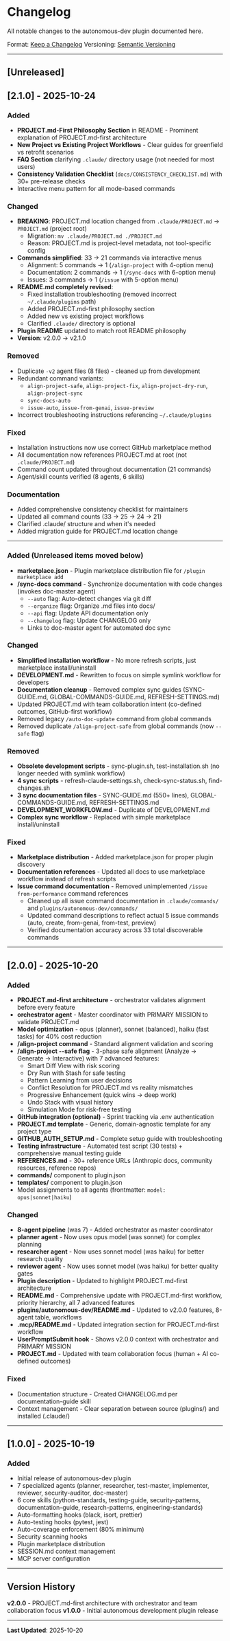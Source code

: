 # Changelog

All notable changes to the autonomous-dev plugin documented here.

Format: [Keep a Changelog](https://keepachangelog.com/)
Versioning: [Semantic Versioning](https://semver.org/)

---

## [Unreleased]

## [2.1.0] - 2025-10-24

### Added
- **PROJECT.md-First Philosophy Section** in README - Prominent explanation of PROJECT.md-first architecture
- **New Project vs Existing Project Workflows** - Clear guides for greenfield vs retrofit scenarios
- **FAQ Section** clarifying `.claude/` directory usage (not needed for most users)
- **Consistency Validation Checklist** (`docs/CONSISTENCY_CHECKLIST.md`) with 30+ pre-release checks
- Interactive menu pattern for all mode-based commands

### Changed
- **BREAKING**: PROJECT.md location changed from `.claude/PROJECT.md` → `PROJECT.md` (project root)
  - Migration: `mv .claude/PROJECT.md ./PROJECT.md`
  - Reason: PROJECT.md is project-level metadata, not tool-specific config
- **Commands simplified**: 33 → 21 commands via interactive menus
  - Alignment: 5 commands → 1 (`/align-project` with 4-option menu)
  - Documentation: 2 commands → 1 (`/sync-docs` with 6-option menu)
  - Issues: 3 commands → 1 (`/issue` with 5-option menu)
- **README.md completely revised**:
  - Fixed installation troubleshooting (removed incorrect `~/.claude/plugins` path)
  - Added PROJECT.md-first philosophy section
  - Added new vs existing project workflows
  - Clarified `.claude/` directory is optional
- **Plugin README** updated to match root README philosophy
- **Version**: v2.0.0 → v2.1.0

### Removed
- Duplicate `-v2` agent files (8 files) - cleaned up from development
- Redundant command variants:
  - `align-project-safe`, `align-project-fix`, `align-project-dry-run`, `align-project-sync`
  - `sync-docs-auto`
  - `issue-auto`, `issue-from-genai`, `issue-preview`
- Incorrect troubleshooting instructions referencing `~/.claude/plugins`

### Fixed
- Installation instructions now use correct GitHub marketplace method
- All documentation now references PROJECT.md at root (not `.claude/PROJECT.md`)
- Command count updated throughout documentation (21 commands)
- Agent/skill counts verified (8 agents, 6 skills)

### Documentation
- Added comprehensive consistency checklist for maintainers
- Updated all command counts (33 → 25 → 24 → 21)
- Clarified .claude/ structure and when it's needed
- Added migration guide for PROJECT.md location change

---

### Added (Unreleased items moved below)
- **marketplace.json** - Plugin marketplace distribution file for `/plugin marketplace add`
- **/sync-docs command** - Synchronize documentation with code changes (invokes doc-master agent)
  - `--auto` flag: Auto-detect changes via git diff
  - `--organize` flag: Organize .md files into docs/
  - `--api` flag: Update API documentation only
  - `--changelog` flag: Update CHANGELOG only
  - Links to doc-master agent for automated doc sync

### Changed
- **Simplified installation workflow** - No more refresh scripts, just marketplace install/uninstall
- **DEVELOPMENT.md** - Rewritten to focus on simple symlink workflow for developers
- **Documentation cleanup** - Removed complex sync guides (SYNC-GUIDE.md, GLOBAL-COMMANDS-GUIDE.md, REFRESH-SETTINGS.md)
- Updated PROJECT.md with team collaboration intent (co-defined outcomes, GitHub-first workflow)
- Removed legacy `/auto-doc-update` command from global commands
- Removed duplicate `/align-project-safe` from global commands (now `--safe` flag)

### Removed
- **Obsolete development scripts** - sync-plugin.sh, test-installation.sh (no longer needed with symlink workflow)
- **4 sync scripts** - refresh-claude-settings.sh, check-sync-status.sh, find-changes.sh
- **3 sync documentation files** - SYNC-GUIDE.md (550+ lines), GLOBAL-COMMANDS-GUIDE.md, REFRESH-SETTINGS.md
- **DEVELOPMENT_WORKFLOW.md** - Duplicate of DEVELOPMENT.md
- **Complex sync workflow** - Replaced with simple marketplace install/uninstall

### Fixed
- **Marketplace distribution** - Added marketplace.json for proper plugin discovery
- **Documentation references** - Updated all docs to use marketplace workflow instead of refresh scripts
- **Issue command documentation** - Removed unimplemented `/issue from-performance` command references
  - Cleaned up all issue command documentation in `.claude/commands/` and `plugins/autonomous-dev/commands/`
  - Updated command descriptions to reflect actual 5 issue commands (auto, create, from-genai, from-test, preview)
  - Verified documentation accuracy across 33 total discoverable commands

---

## [2.0.0] - 2025-10-20

### Added
- **PROJECT.md-first architecture** - orchestrator validates alignment before every feature
- **orchestrator agent** - Master coordinator with PRIMARY MISSION to validate PROJECT.md
- **Model optimization** - opus (planner), sonnet (balanced), haiku (fast tasks) for 40% cost reduction
- **/align-project command** - Standard alignment validation and scoring
- **/align-project --safe flag** - 3-phase safe alignment (Analyze → Generate → Interactive) with 7 advanced features:
  - Smart Diff View with risk scoring
  - Dry Run with Stash for safe testing
  - Pattern Learning from user decisions
  - Conflict Resolution for PROJECT.md vs reality mismatches
  - Progressive Enhancement (quick wins → deep work)
  - Undo Stack with visual history
  - Simulation Mode for risk-free testing
- **GitHub integration (optional)** - Sprint tracking via .env authentication
- **PROJECT.md template** - Generic, domain-agnostic template for any project type
- **GITHUB_AUTH_SETUP.md** - Complete setup guide with troubleshooting
- **Testing infrastructure** - Automated test script (30 tests) + comprehensive manual testing guide
- **REFERENCES.md** - 30+ reference URLs (Anthropic docs, community resources, reference repos)
- **commands/** component to plugin.json
- **templates/** component to plugin.json
- Model assignments to all agents (frontmatter: `model: opus|sonnet|haiku`)

### Changed
- **8-agent pipeline** (was 7) - Added orchestrator as master coordinator
- **planner agent** - Now uses opus model (was sonnet) for complex planning
- **researcher agent** - Now uses sonnet model (was haiku) for better research quality
- **reviewer agent** - Now uses sonnet model (was haiku) for better quality gates
- **Plugin description** - Updated to highlight PROJECT.md-first architecture
- **README.md** - Comprehensive update with PROJECT.md-first workflow, priority hierarchy, all 7 advanced features
- **plugins/autonomous-dev/README.md** - Updated to v2.0.0 features, 8-agent table, workflows
- **.mcp/README.md** - Updated integration section for PROJECT.md-first workflow
- **UserPromptSubmit hook** - Shows v2.0.0 context with orchestrator and PRIMARY MISSION
- **PROJECT.md** - Updated with team collaboration focus (human + AI co-defined outcomes)

### Fixed
- Documentation structure - Created CHANGELOG.md per documentation-guide skill
- Context management - Clear separation between source (plugins/) and installed (.claude/)

---

## [1.0.0] - 2025-10-19

### Added
- Initial release of autonomous-dev plugin
- 7 specialized agents (planner, researcher, test-master, implementer, reviewer, security-auditor, doc-master)
- 6 core skills (python-standards, testing-guide, security-patterns, documentation-guide, research-patterns, engineering-standards)
- Auto-formatting hooks (black, isort, prettier)
- Auto-testing hooks (pytest, jest)
- Auto-coverage enforcement (80% minimum)
- Security scanning hooks
- Plugin marketplace distribution
- SESSION.md context management
- MCP server configuration

---

## Version History

**v2.0.0** - PROJECT.md-first architecture with orchestrator and team collaboration focus
**v1.0.0** - Initial autonomous development plugin release

---

**Last Updated**: 2025-10-20
